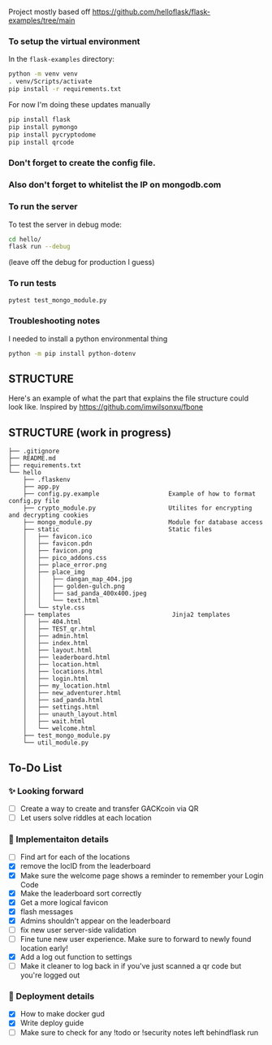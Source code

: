 Project mostly based off https://github.com/helloflask/flask-examples/tree/main

### To setup the virtual environment
In the `flask-examples` directory:
```bash
python -m venv venv
. venv/Scripts/activate
pip install -r requirements.txt
```

For now I'm doing these updates manually
```bash
pip install flask
pip install pymongo
pip install pycryptodome
pip install qrcode
```

### Don't forget to create the config file.

### Also don't forget to whitelist the IP on mongodb.com

### To run the server
To test the server in debug mode:
```bash
cd hello/
flask run --debug
```
(leave off the debug for production I guess)

### To run tests
```bash
pytest test_mongo_module.py
```

### Troubleshooting notes
I needed to install a python environmental thing
```bash
python -m pip install python-dotenv
```

## STRUCTURE
Here's an example of what the part that explains the file structure could look like. Inspired by https://github.com/imwilsonxu/fbone

## STRUCTURE (work in progress)
```
├── .gitignore
├── README.md
├── requirements.txt
└── hello
    ├── .flaskenv
    ├── app.py
    ├── config.py.example                   Example of how to format config.py file
    ├── crypto_module.py                    Utilites for encrypting and decrypting cookies
    ├── mongo_module.py                     Module for database access
    ├── static                              Static files
    │   ├── favicon.ico
    │   ├── favicon.pdn
    │   ├── favicon.png
    │   ├── pico_addons.css
    │   ├── place_error.png
    │   ├── place_img
    │   │   ├── dangan_map_404.jpg
    │   │   ├── golden-gulch.png
    │   │   ├── sad_panda_400x400.jpeg
    │   │   └── text.html
    │   └── style.css
    ├── templates                            Jinja2 templates
    │   ├── 404.html
    │   ├── TEST_qr.html
    │   ├── admin.html
    │   ├── index.html
    │   ├── layout.html
    │   ├── leaderboard.html
    │   ├── location.html
    │   ├── locations.html
    │   ├── login.html
    │   ├── my_location.html
    │   ├── new_adventurer.html
    │   ├── sad_panda.html
    │   ├── settings.html
    │   ├── unauth_layout.html
    │   ├── wait.html
    │   └── welcome.html
    ├── test_mongo_module.py
    └── util_module.py
```

## To-Do List

### ✨ Looking forward
- [ ] Create a way to create and transfer GACKcoin via QR
- [ ] Let users solve riddles at each location

### 🔎 Implementaiton details
- [ ] Find art for each of the locations
- [X] remove the locID from the leaderboard
- [X] Make sure the welcome page shows a reminder to remember your Login Code
- [X] Make the leaderboard sort correctly
- [X] Get a more logical favicon
- [X] flash messages
- [X] Admins shouldn't appear on the leaderboard
- [ ] fix new user server-side validation
- [ ] Fine tune new user experience. Make sure to forward to newly found location early!
- [X] Add a log out function to settings
- [ ] Make it cleaner to log back in if you've just scanned a qr code but you're logged out

### 🚀 Deployment details
- [X] How to make docker gud
- [X] Write deploy guide
- [ ] Make sure to check for any !todo or !security notes left behindflask run